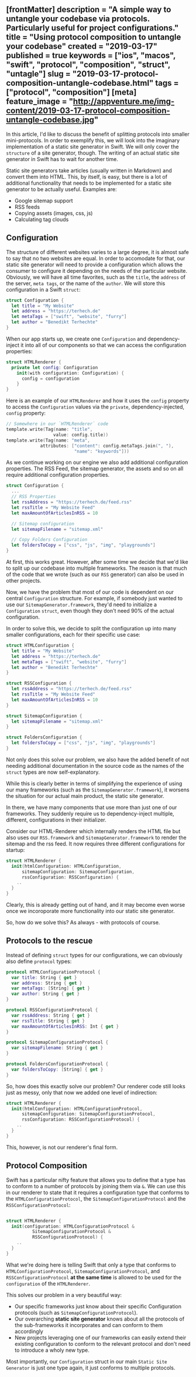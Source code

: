 [frontMatter]
description = "A simple way to untangle your codebase via protocols. Particularly useful for project configurations."
title = "Using protocol composition to untangle your codebase"
created = "2019-03-17"
published = true
keywords = ["ios", "macos", "swift", "protocol", "composition", "struct", "untagle"]
slug = "2019-03-17-protocol-composition-untangle-codebase.html"
tags = ["protocol", "composition"]
[meta]
feature_image = "http://appventure.me/img-content/2019-03-17-protocol-composition-untangle-codebase.jpg"
---

In this article, I\'d like to discuss the benefit of splitting protocols
into smaller mini-protocols. In order to exemplify this, we will look
into the imaginary implementation of a static site generator in Swift.
We will only cover the `structure` of a site generator, though. The
writing of an actual static site generator in Swift has to wait for
another time.

Static site generators take articles (usually written in Markdown) and
convert them into HTML. This, by itself, is easy, but there is a lot of
additional functionality that needs to be implemented for a static site
generator to be actually useful. Examples are:

-   Google sitemap support
-   RSS feeds
-   Copying assets (images, css, js)
-   Calculating tag clouds

## Configuration

The structure of different websites varies to a large degree, it is
almost safe to say that no two websites are equal. In order to
accomodate for that, our static site generator will need to provide a
configuration which allows the consumer to configure it depending on the
needs of the particular website. Obviously, we will have all time
favorites, such as the `title`, the `address` of the server,
`meta tags`, or the name of the `author`. We will store this
configuration in a Swift `struct`:

``` Swift
struct Configuration {
  let title = "My Website"
  let address = "https://terhech.de"
  let metaTags = ["swift", "website", "furry"]
  let author = "Benedikt Terhechte"
}
```

When our app starts up, we create one `Configuration` and
dependency-inject it into all of our components so that we can access
the configuration properties:

``` Swift
struct HTMLRenderer {
  private let config: Configuration
    init(with configuration: Configuration) {
      config = configuration
    }
}
```

Here is an example of our `HTMLRenderer` and how it uses the `config`
property to access the `Configuration` values via the `private`,
dependency-injected, `config` property:

``` Swift
// Somewhere in our `HTMLRenderer` code
template.write(Tag(name: "title", 
                  value: config.title))
template.write(Tag(name: "meta", 
             attributes: ["content": config.metaTags.join(", "),
                          "name": "keywords"]))
```

As we continue working on our engine we also add additional
configuration properties. The RSS Feed, the sitemap generator, the
assets and so on all require additional configuration properties.

``` Swift
struct Configuration {
  ...
  // RSS Properties
  let rssAddress = "https://terhech.de/feed.rss"
  let rssTitle = "My Website Feed"
  let maxAmountOfArticlesInRSS = 10

  // Sitemap configuration
  let sitemapFilename = "sitemap.xml"

  // Copy Folders Configuration
  let foldersToCopy = ["css", "js", "img", "playgrounds"]
}
```

At first, this works great. However, after some time we decide that
we\'d like to split up our codebase into multiple frameworks. The reason
is that much of the code that we wrote (such as our `RSS` generator) can
also be used in other projects.

Now, we have the problem that most of our code is dependent on our
central `Configuration` structure. For example, if somebody just wanted
to use our `SitemapGenerator.framework`, they\'d need to initialize a
`Configuration` `struct`, even though they don\'t need 90% of the actual
configuration.

In order to solve this, we decide to split the configuration up into
many smaller configurations, each for their specific use case:

``` Swift
struct HTMLConfiguration {
  let title = "My Website"
  let address = "https://terhech.de"
  let metaTags = ["swift", "website", "furry"]
  let author = "Benedikt Terhechte"
}

struct RSSConfiguration {
  let rssAddress = "https://terhech.de/feed.rss"
  let rssTitle = "My Website Feed"
  let maxAmountOfArticlesInRSS = 10
}

struct SitemapConfiguration {
  let sitemapFilename = "sitemap.xml"
}

struct FoldersConfiguration {
  let foldersToCopy = ["css", "js", "img", "playgrounds"]
}
```

Not only does this solve our problem, we also have the added benefit of
not needing additional documentation in the source code as the names of
the `struct` types are now self-explanatory.

While this is clearly better in terms of simplifying the experience of
using our many frameworks (such as the `SitemapGenerator.framework`), it
worsens the situation for our actual main product, the static site
generator.

In there, we have many components that use more than just one of our
frameworks. They suddenly require us to dependency-inject multiple,
different, configurations in their initializer.

Consider our HTML-Renderer which internally renders the HTML file but
also uses our `RSS.framework` and `SitemapGenerator.framework` to render
the sitemap and the rss feed. It now requires three different
configurations for startup:

``` Swift
struct HTMLRenderer {
  init(htmlConfiguration: HTMLConfiguration, 
      sitemapConfiguration: SitemapConfiguration, 
      rssConfiguration: RSSConfiguration) {
    ..
  }
}
```

Clearly, this is already getting out of hand, and it may become even
worse once we incoroporate more functionality into our static site
generator.

So, how do we solve this? As always - with protocols of course.

## Protocols to the rescue

Instead of defining `struct` types for our configurations, we can
obviously also define `protocol` types:

``` Swift
protocol HTMLConfigurationProtocol {
  var title: String { get }
  var address: String { get }
  var metaTags: [String] { get }
  var author: String { get }
}

protocol RSSConfigurationProtocol {
  var rssAddress: String { get }
  var rssTitle: String { get }
  var maxAmountOfArticlesInRSS: Int { get }
}

protocol SitemapConfigurationProtocol {
  var sitemapFilename: String { get }
}

protocol FoldersConfigurationProtocol {
  var foldersToCopy: [String] { get }
}
```

So, how does this exactly solve our problem? Our renderer code still
looks just as messy, only that now we added one level of indirection:

``` Swift
struct HTMLRenderer {
  init(htmlConfiguration: HTMLConfigurationProtocol, 
      sitemapConfiguration: SitemapConfigurationProtocol, 
      rssConfiguration: RSSConfigurationProtocol) {
    ..
  }
}
```

This, however, is not our renderer\'s final form.

## Protocol Composition

Swift has a particular nifty feature that allows you to define that a
type has to conform to a number of protocols by joining them via `&`. We
can use this in our renderer to state that it requires a configuration
type that conforms to the `HTMLConfigurationProtocol`, the
`SitemapConfigurationProtocol` and the `RSSConfigurationProtocol`:

``` Swift

struct HTMLRenderer {
  init(configuration: HTMLConfigurationProtocol & 
          SitemapConfigurationProtocol & 
          RSSConfigurationProtocol) {
    ..
  }
}

```

What we\'re doing here is telling Swift that only a type that conforms
to `HTMLConfigurationProtocol`, `SitemapConfigurationProtocol`, and
`RSSConfigurationProtocol` **at the same time** is allowed to be used
for the `configuration` of the `HTMLRenderer`.

This solves our problem in a very beautiful way:

-   Our specific frameworks just know about their specific Configuration
    protocols (such as `SitemapConfigurationProtocol`).
-   Our overarching **static site generator** knows about all the
    protocols of the sub-frameworks it incorporates and can conform to
    them accordingly
-   New projects leveraging one of our frameworks can easily extend
    their existing configuration to conform to the relevant protocol and
    don\'t need to introduce a wholy new type.

Most importantly, our `Configuration` struct in our main
`Static Site Generator` is just one type again, it just conforms to
multiple protocols.

